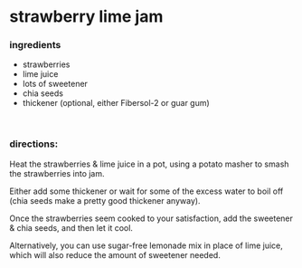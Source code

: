 # strawberry lime jam

### ingredients
- strawberries
- lime juice
- lots of sweetener
- chia seeds
- thickener (optional, either Fibersol-2 or guar gum)

<br>

### directions:

Heat the strawberries & lime juice in a pot, using a potato masher to smash the strawberries into jam.

Either add some thickener or wait for some of the excess water to boil off (chia seeds make a pretty good thickener anyway).

Once the strawberries seem cooked to your satisfaction, add the sweetener & chia seeds, and then let it cool.

Alternatively, you can use sugar-free lemonade mix in place of lime juice, which will also reduce the amount of sweetener needed.
